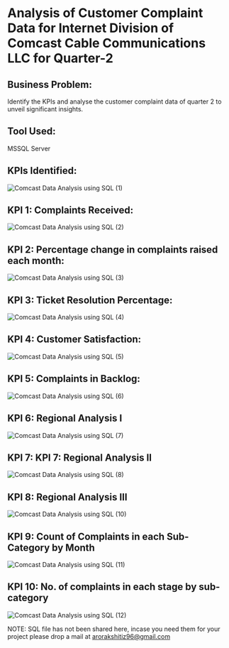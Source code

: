 # Analysis of Customer Complaint Data for Internet Division of Comcast Cable Communications LLC for Quarter-2

 
## Business Problem: 
Identify the KPIs and analyse the customer complaint data of quarter 2 to unveil significant insights.


## Tool Used:
MSSQL Server

## KPIs Identified: 
![Comcast Data Analysis using SQL (1)](https://user-images.githubusercontent.com/29229114/179827838-68d8800b-974d-4165-8246-f55284f5e46f.svg)

## KPI 1: Complaints Received:
![Comcast Data Analysis using SQL (2)](https://user-images.githubusercontent.com/29229114/179828157-04cb629b-51b7-408c-b162-3755c389932c.svg)

## KPI 2: Percentage change in complaints raised each month:
![Comcast Data Analysis using SQL (3)](https://user-images.githubusercontent.com/29229114/179828293-42b2527f-7c92-4db0-8c3e-6a04492261a7.svg)

## KPI 3: Ticket Resolution Percentage:
![Comcast Data Analysis using SQL (4)](https://user-images.githubusercontent.com/29229114/179828435-a78f6207-ff90-4480-a29f-cd7d3812193f.svg)

## KPI 4: Customer Satisfaction:
![Comcast Data Analysis using SQL (5)](https://user-images.githubusercontent.com/29229114/179828651-bbdc9517-0abc-4ff9-bb44-0b4992870a6a.svg)

## KPI 5: Complaints in Backlog:
![Comcast Data Analysis using SQL (6)](https://user-images.githubusercontent.com/29229114/179828808-ff7a9307-8c1d-456f-b21d-74fd982c87b1.svg)

## KPI 6: Regional Analysis I
![Comcast Data Analysis using SQL (7)](https://user-images.githubusercontent.com/29229114/179828929-c9d42579-1c41-45b0-a983-6f94f15cc854.svg)

## KPI 7: KPI 7: Regional Analysis II
![Comcast Data Analysis using SQL (8)](https://user-images.githubusercontent.com/29229114/179829083-64c4cf43-a5e6-4fe6-a3b9-191d2b43d9c5.svg)

## KPI 8: Regional Analysis III
![Comcast Data Analysis using SQL (10)](https://user-images.githubusercontent.com/29229114/179829257-5018da4f-5a5b-4a87-98e3-d5399bcaeb49.svg)

## KPI 9: Count of Complaints in each Sub-Category by Month
![Comcast Data Analysis using SQL (11)](https://user-images.githubusercontent.com/29229114/179829363-be7f6895-1910-4f8a-a3e8-585620299e46.svg)

## KPI 10: No. of complaints in each stage by sub-category 
![Comcast Data Analysis using SQL (12)](https://user-images.githubusercontent.com/29229114/179829447-93c0e156-c973-4f3e-920d-f91e3a518929.svg)


NOTE: SQL file has not been shared here, incase you need them for your project please drop a mail at arorakshitiz96@gmail.com
